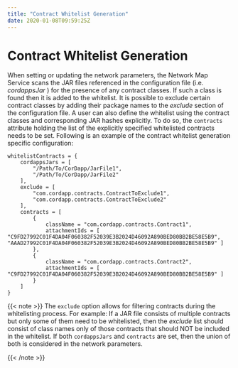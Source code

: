 ```yaml
---
title: "Contract Whitelist Generation"
date: 2020-01-08T09:59:25Z
---
```



# Contract Whitelist Generation
When setting or updating the network parameters, the Network Map Service scans the JAR files referenced in the
            configuration file (i.e. *cordappsJar* ) for the presence of any contract classes. If such a class is found then it is
            added to the whitelist. It is possible to exclude certain contract classes by adding their package names to the
            *exclude* section of the configuration file. A user can also define the whitelist using the contract classes and
            corresponding JAR hashes explicitly. To do so, the `contracts` attribute holding the list of the explicitly specified
            whitelisted contracts needs to be set. Following is an example of the contract whitelist generation specific
            configuration:

```guess
whitelistContracts = {
    cordappsJars = [
        "/Path/To/CorDapp/JarFile1",
        "/Path/To/CorDapp/JarFile2"
    ],
    exclude = [
        "com.cordapp.contracts.ContractToExclude1",
        "com.cordapp.contracts.ContractToExclude2"
    ],
    contracts = [
        {
            className = "com.cordapp.contracts.Contract1",
            attachmentIds = [ "C9FD27992C01F4DA04F060382F52039E3B2024D46092A890BED80BB2BE58E5B9", "AAAD27992C01F4DA04F060382F52039E3B2024D46092A890BED80BB2BE58E5B9" ]
        },
        {
            className = "com.cordapp.contracts.Contract2",
            attachmentIds = [ "C9FD27992C01F4DA04F060382F52039E3B2024D46092A890BED80BB2BE58E5B9" ]
        }
    ]
}
```

{{< note >}}
The `exclude` option allows for filtering contracts during the whitelisting process. For example:
                If a JAR file consists of multiple contracts but only some of them need to be whitelisted, then the *exclude* list
                should consist of class names only of those contracts that should NOT be included in the whitelist.
                If both `cordappsJars` and `contracts` are set, then the union of both is considered in the network parameters.

{{< /note >}}

